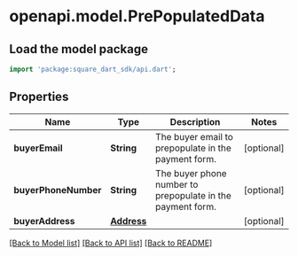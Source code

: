 # openapi.model.PrePopulatedData

## Load the model package
```dart
import 'package:square_dart_sdk/api.dart';
```

## Properties
Name | Type | Description | Notes
------------ | ------------- | ------------- | -------------
**buyerEmail** | **String** | The buyer email to prepopulate in the payment form. | [optional] 
**buyerPhoneNumber** | **String** | The buyer phone number to prepopulate in the payment form. | [optional] 
**buyerAddress** | [**Address**](Address.md) |  | [optional] 

[[Back to Model list]](../README.md#documentation-for-models) [[Back to API list]](../README.md#documentation-for-api-endpoints) [[Back to README]](../README.md)


